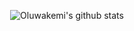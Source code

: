 <p align="center">
  <img src="https://github-readme-stats.vercel.app/api?username=techgirldiaries&count_private=true" alt="Oluwakemi's github stats">
</p>
